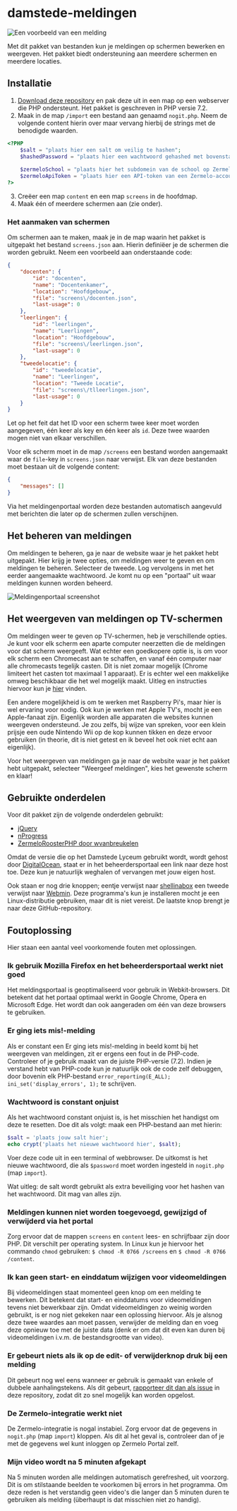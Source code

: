 # damstede-meldingen

![Een voorbeeld van een melding](https://github.com/FreekBes/damstede-meldingen/blob/master/imgs/melding.png "Een voorbeeld van een melding")

Met dit pakket van bestanden kun je meldingen op schermen bewerken en weergeven. Het pakket biedt ondersteuning aan meerdere schermen en meerdere locaties.

## Installatie

1. [Download deze repository](https://github.com/FreekBes/damstede-meldingen/archive/master.zip) en pak deze uit in een map op een webserver die PHP ondersteunt. Het pakket is geschreven in PHP versie 7.2.
2. Maak in de map `/import` een bestand aan genaamd `nogit.php`. Neem de volgende content hierin over maar vervang hierbij de strings met de benodigde waarden.

```php
<?PHP
	$salt = "plaats hier een salt om veilig te hashen";
	$hashedPassword = "plaats hier een wachtwoord gehashed met bovenstaande salt (gebruik de crypt-functie in PHP)";
	
	$zermeloSchool = "plaats hier het subdomein van de school op Zermelo (dus als het domein damstedelyceum.zportal.nl is, voer je hier pascalcollegedamstede in)";
	$zermeloApiToken = "plaats hier een API-token van een Zermelo-account (verkrijgbaar via Beheer > Admin-paneel > API tokens)";
?>
```

3. Creëer een map `content` en een map `screens` in de hoofdmap.
4. Maak één of meerdere schermen aan (zie onder).

### Het aanmaken van schermen

Om schermen aan te maken, maak je in de map waarin het pakket is uitgepakt het bestand `screens.json` aan. Hierin definiëer je de schermen die worden gebruikt. Neem een voorbeeld aan onderstaande code:

```json
{
	"docenten": {
		"id": "docenten",
		"name": "Docentenkamer",
		"location": "Hoofdgebouw",
		"file": "screens\/docenten.json",
		"last-usage": 0
	},
	"leerlingen": {
		"id": "leerlingen",
		"name": "Leerlingen",
		"location": "Hoofdgebouw",
		"file": "screens\/leerlingen.json",
		"last-usage": 0
	},
	"tweedelocatie": {
		"id": "tweedelocatie",
		"name": "Leerlingen",
		"location": "Tweede Locatie",
		"file": "screens\/tlleerlingen.json",
		"last-usage": 0
	}
}
```

Let op het feit dat het ID voor een scherm twee keer moet worden aangegeven, één keer als key en één keer als `id`. Deze twee waarden mogen niet van elkaar verschillen.

Voor elk scherm moet in de map `/screens` een bestand worden aangemaakt waar de `file`-key in `screens.json` naar verwijst. Elk van deze bestanden moet bestaan uit de volgende content:

```json
{
    "messages": []
}
```

Via het meldingenportaal worden deze bestanden automatisch aangevuld met berichten die later op de schermen zullen verschijnen.

## Het beheren van meldingen

Om meldingen te beheren, ga je naar de website waar je het pakket hebt uitgepakt. Hier krijg je twee opties, om meldingen weer te geven en om meldingen te beheren. Selecteer de tweede. Log vervolgens in met het eerder aangemaakte wachtwoord. Je komt nu op een "portaal" uit waar meldingen kunnen worden beheerd.

![Meldingenportaal screenshot](https://github.com/FreekBes/damstede-meldingen/blob/master/imgs/portal.png "Het meldingenportaal")

## Het weergeven van meldingen op TV-schermen

Om meldingen weer te geven op TV-schermen, heb je verschillende opties. Je kunt voor elk scherm een aparte computer neerzetten die de meldingen voor dat scherm weergeeft. Wat echter een goedkopere optie is, is om voor elk scherm een Chromecast aan te schaffen, en vanaf één computer naar alle chromecasts tegelijk casten. Dit is niet zomaar mogelijk (Chrome limiteert het casten tot maximaal 1 apparaat). Er is echter wel een makkelijke omweg beschikbaar die het wel mogelijk maakt. Uitleg en instructies hiervoor kun je [hier](https://troypoint.com/chromecast-to-multiple-devices/) vinden.

Een andere mogelijkheid is om te werken met Raspberry Pi's, maar hier is wel ervaring voor nodig. Ook kun je werken met Apple TV's, mocht je een Apple-fanaat zijn. Eigenlijk worden alle apparaten die websites kunnen weergeven ondersteund. Je zou zelfs, bij wijze van spreken, voor een klein prijsje een oude Nintendo Wii op de kop kunnen tikken en deze ervoor gebruiken (in theorie, dit is niet getest en ik beveel het ook niet echt aan eigenlijk).

Voor het weergeven van meldingen ga je naar de website waar je het pakket hebt uitgepakt, selecteer "Weergeef meldingen", kies het gewenste scherm en klaar!

## Gebruikte onderdelen

Voor dit pakket zijn de volgende onderdelen gebruikt:
* [jQuery](https://jquery.com/)
* [nProgress](http://ricostacruz.com/nprogress/)
* [ZermeloRoosterPHP door wvanbreukelen](https://github.com/wvanbreukelen/ZermeloRoosterPHP)

Omdat de versie die op het Damstede Lyceum gebruikt wordt, wordt gehost door [DigitalOcean](https://www.digitalocean.com), staat er in het beheerdersportaal een link naar deze host toe. Deze kun je natuurlijk weghalen of vervangen met jouw eigen host.

Ook staan er nog drie knoppen; eentje verwijst naar [shellinabox](https://help.ubuntu.com/community/shellinabox) een tweede verwijst naar [Webmin](http://www.webmin.com). Deze programma's kun je installeren mocht je een Linux-distributie gebruiken, maar dit is niet vereist. De laatste knop brengt je naar deze GitHub-repository.

## Foutoplossing

Hier staan een aantal veel voorkomende fouten met oplossingen.

### Ik gebruik Mozilla Firefox en het beheerdersportaal werkt niet goed

Het meldingsportaal is geoptimaliseerd voor gebruik in Webkit-browsers. Dit betekent dat het portaal optimaal werkt in Google Chrome, Opera en Microsoft Edge. Het wordt dan ook aangeraden om één van deze browsers te gebruiken.

### Er ging iets mis!-melding

Als er constant een Er ging iets mis!-melding in beeld komt bij het weergeven van meldingen, zit er ergens een fout in de PHP-code. Controleer of je gebruik maakt van de juiste PHP-versie (7.2). Indien je verstand hebt van PHP-code kun je natuurlijk ook de code zelf debuggen, door bovenin elk PHP-bestand `error_reporting(E_ALL); ini_set('display_errors', 1);` te schrijven.

### Wachtwoord is constant onjuist

Als het wachtwoord constant onjuist is, is het misschien het handigst om deze te resetten. Doe dit als volgt: maak een PHP-bestand aan met hierin:

```php
$salt = 'plaats jouw salt hier';
echo crypt('plaats het nieuwe wachtwoord hier', $salt);
```

Voer deze code uit in een terminal of webbrowser. De uitkomst is het nieuwe wachtwoord, die als `$password` moet worden ingesteld in `nogit.php` (map `import`).

Wat uitleg: de salt wordt gebruikt als extra beveiliging voor het hashen van het wachtwoord. Dit mag van alles zijn.

### Meldingen kunnen niet worden toegevoegd, gewijzigd of verwijderd via het portal

Zorg ervoor dat de mappen `screens` en `content` lees- en schrijfbaar zijn door PHP. Dit verschilt per operating system. In Linux kun je hiervoor het commando `chmod` gebruiken: `$ chmod -R 0766 /screens` en `$ chmod -R 0766 /content`.

### Ik kan geen start- en einddatum wijzigen voor videomeldingen

Bij videomeldingen staat momenteel geen knop om een melding te bewerken. Dit betekent dat start- en einddatums voor videomeldingen tevens niet bewerkbaar zijn. Omdat videomeldingen zo weinig worden gebruikt, is er nog niet gekeken naar een oplossing hiervoor. Als je alsnog deze twee waardes aan moet passen, verwijder de melding dan en voeg deze opnieuw toe met de juiste data (denk er om dat dit even kan duren bij videomeldingen i.v.m. de bestandsgrootte van video).

### Er gebeurt niets als ik op de edit- of verwijderknop druk bij een melding

Dit gebeurt nog wel eens wanneer er gebruik is gemaakt van enkele of dubbele aanhalingstekens. Als dit gebeurt, [rapporteer dit dan als issue](https://github.com/FreekBes/damstede-meldingen/issues/new) in deze repository, zodat dit zo snel mogelijk kan worden opgelost.

### De Zermelo-integratie werkt niet

De Zermelo-integratie is nogal instabiel. Zorg ervoor dat de gegevens in `nogit.php` (map `import`) kloppen. Als dit al het geval is, controleer dan of je met de gegevens wel kunt inloggen op Zermelo Portal zelf.

### Mijn video wordt na 5 minuten afgekapt

Na 5 minuten worden alle meldingen automatisch gerefreshed, uit voorzorg. Dit is om stilstaande beelden te voorkomen bij errors in het programma. Om deze reden is het verstandig geen video's die langer dan 5 minuten duren te gebruiken als melding (überhaupt is dat misschien niet zo handig).
